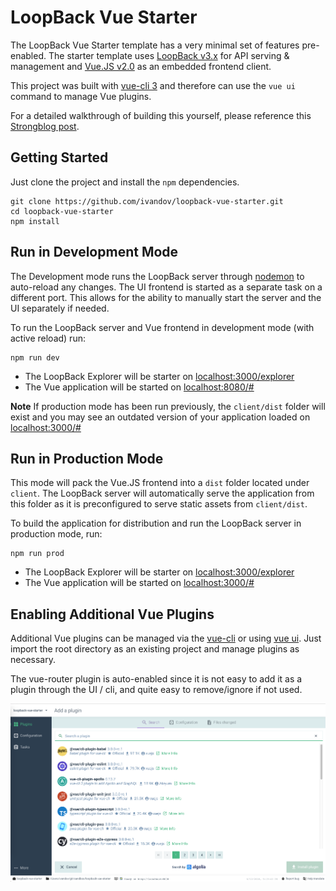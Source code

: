 # LoopBack Vue Starter
The LoopBack Vue Starter template has a very minimal set of features pre-enabled. The starter template uses [LoopBack v3.x](http://loopback.io/doc/en/lb3/) for API serving & management and [Vue.JS v2.0](https://vuejs.org/) as an embedded frontend client.

This project was built with [vue-cli 3](https://cli.vuejs.org/) and therefore can use the `vue ui` command to manage Vue plugins.

For a detailed walkthrough of building this yourself, please reference this [Strongblog post](https://strongloop.com/strongblog/embeddding-frontend-frameworks-into-loopback).

## Getting Started
Just clone the project and install the `npm` dependencies.

```
git clone https://github.com/ivandov/loopback-vue-starter.git
cd loopback-vue-starter
npm install
```

## Run in Development Mode
The Development mode runs the LoopBack server through [nodemon](https://www.npmjs.com/package/nodemon) to auto-reload any changes. The UI frontend is started as a separate task on a different port. This allows for the ability to manually start the server and the UI separately if needed. 

To run the LoopBack server and Vue frontend in development mode (with active reload) run:
```
npm run dev
```
- The LoopBack Explorer will be starter on [localhost:3000/explorer](http://localhost:3000/explorer/)
- The Vue application will be started on [localhost:8080/#](http://localhost:8080/#/)

**Note** If production mode has been run previously, the `client/dist` folder will exist and you may see an outdated version of your application loaded on [localhost:3000/#](http://localhost:3000/)

## Run in Production Mode
This mode will pack the Vue.JS frontend into a `dist` folder located under `client`. The LoopBack server will automatically serve the application from this folder as it is preconfigured to serve static assets from `client/dist`.

To build the application for distribution and run the LoopBack server in production mode, run: 
```
npm run prod
```
- The LoopBack Explorer will be starter on [localhost:3000/explorer](http://localhost:3000/explorer/)
- The Vue application will be started on [localhost:3000/#](http://localhost:3000/#/)


## Enabling Additional Vue Plugins
Additional Vue plugins can be managed via the [vue-cli](https://cli.vuejs.org/) or using [vue ui](https://cli.vuejs.org/guide/creating-a-project.html#using-the-gui). Just import the root directory as an existing project and manage plugins as necessary.

The vue-router plugin is auto-enabled since it is not easy to add it as a plugin through the UI / cli, and quite easy to remove/ignore if not used. 

![Vue Plugins](client/public/vue_plugins.png)
